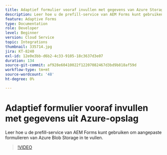 ```yaml
---
title: Adaptief formulier vooraf invullen met gegevens van Azure Storage
description: Leer hoe u de prefill-service van AEM Forms kunt gebruiken om aangepaste formulieren van Azure Blob Storage in te vullen.
feature: Adaptive Forms
type: Documentation
role: Developer
level: Beginner
version: Cloud Service
topic: Integrations
thumbnail: 335714.jpg
jira: KT-8240
exl-id: 12e0e3bb-d6b2-4c33-9105-18c3637d3e07
duration: 134
source-git-commit: af928e60410022f12207082467d3bd9b818af59d
workflow-type: tm+mt
source-wordcount: '48'
ht-degree: 0%

---
```


# Adaptief formulier vooraf invullen met gegevens uit Azure-opslag

Leer hoe u de prefill-service van AEM Forms kunt gebruiken om aangepaste formulieren van Azure Blob Storage in te vullen.

>[!VIDEO](https://video.tv.adobe.com/v/335714?quality=12&learn=on)

